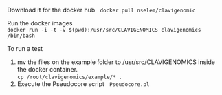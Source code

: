 Download it for the docker hub     
`docker pull nselem/clavigenomic`  
  
Run the docker images  
`docker run -i -t -v $(pwd):/usr/src/CLAVIGENOMICS clavigenomics /bin/bash`

To run a test  
1. mv the files on the example folder to /usr/src/CLAVIGENOMICS inside the docker container.  
`cp /root/clavigenomics/example/* .`  
2. Execute the Pseudocore script  
`Pseudocore.pl`  
